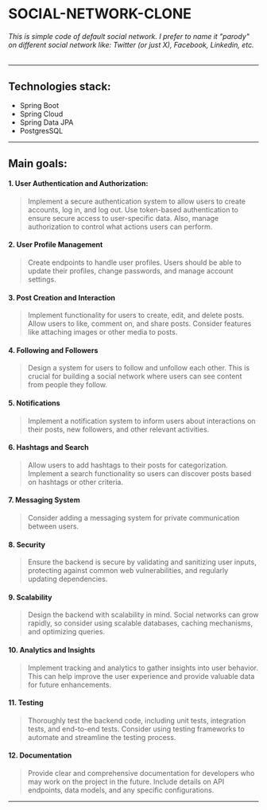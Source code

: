 # SOCIAL-NETWORK-CLONE

###### This is simple code of default social network. I prefer to name it "parody" on different social network like: Twitter (or just X), Facebook, Linkedin, etc.

---

## Technologies stack:
- Spring Boot
- Spring Cloud
- Spring Data JPA
- PostgresSQL

---

## Main goals:

#### 1. User Authentication and Authorization:

    
> Implement a secure authentication system to allow users to create accounts, log in, and log out. 
> Use token-based authentication to ensure secure access to user-specific data. Also, manage authorization to control what actions users can perform.

#### 2. User Profile Management

>Create endpoints to handle user profiles. Users should be able to update their profiles, 
>change passwords, and manage account settings.

#### 3. Post Creation and Interaction 

>Implement functionality for users to create, edit, and delete posts. Allow users to like, comment on, and share posts.
>Consider features like attaching images or other media to posts.

#### 4. Following and Followers

>Design a system for users to follow and unfollow each other. This is crucial for building a social network where 
> users can see content from people they follow.

#### 5. Notifications

>Implement a notification system to inform users about interactions on their posts, new followers, 
> and other relevant activities.

#### 6. Hashtags and Search

>Allow users to add hashtags to their posts for categorization. Implement a search functionality 
> so users can discover posts based on hashtags or other criteria.

#### 7. Messaging System

>Consider adding a messaging system for private communication between users.

#### 8. Security

>Ensure the backend is secure by validating and sanitizing user inputs, protecting against common 
> web vulnerabilities, and regularly updating dependencies.

#### 9. Scalability

>Design the backend with scalability in mind. Social networks can grow rapidly, so consider using 
> scalable databases, caching mechanisms, and optimizing queries.

#### 10. Analytics and Insights

>Implement tracking and analytics to gather insights into user behavior. This can help improve the 
> user experience and provide valuable data for future enhancements.

#### 11. Testing

>Thoroughly test the backend code, including unit tests, integration tests, and end-to-end tests. 
> Consider using testing frameworks to automate and streamline the testing process.

#### 12. Documentation

>Provide clear and comprehensive documentation for developers who may work on the project in the 
> future. Include details on API endpoints, data models, and any specific configurations.

---